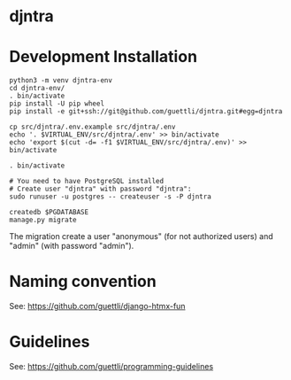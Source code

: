 # djntra

# Development Installation

```
python3 -m venv djntra-env
cd djntra-env/
. bin/activate
pip install -U pip wheel
pip install -e git+ssh://git@github.com/guettli/djntra.git#egg=djntra

cp src/djntra/.env.example src/djntra/.env
echo '. $VIRTUAL_ENV/src/djntra/.env' >> bin/activate
echo 'export $(cut -d= -f1 $VIRTUAL_ENV/src/djntra/.env)' >> bin/activate

. bin/activate

# You need to have PostgreSQL installed
# Create user "djntra" with password "djntra":
sudo runuser -u postgres -- createuser -s -P djntra

createdb $PGDATABASE
manage.py migrate
```

The migration create a user "anonymous" (for not authorized users) and "admin" (with password "admin").

# Naming convention

See: https://github.com/guettli/django-htmx-fun

# Guidelines

See: https://github.com/guettli/programming-guidelines

